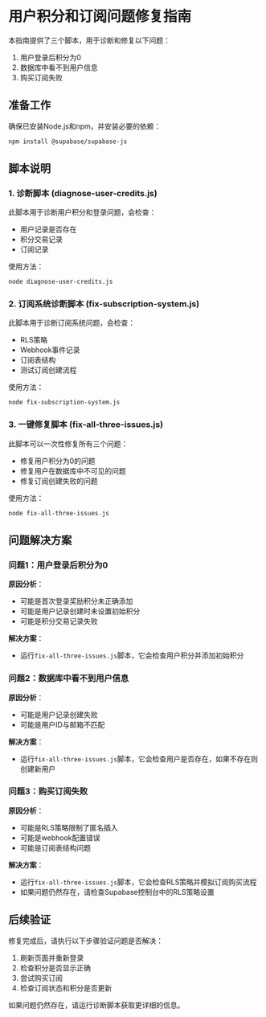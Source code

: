 # 用户积分和订阅问题修复指南

本指南提供了三个脚本，用于诊断和修复以下问题：

1. 用户登录后积分为0
2. 数据库中看不到用户信息
3. 购买订阅失败

## 准备工作

确保已安装Node.js和npm，并安装必要的依赖：

```bash
npm install @supabase/supabase-js
```

## 脚本说明

### 1. 诊断脚本 (diagnose-user-credits.js)

此脚本用于诊断用户积分和登录问题，会检查：
- 用户记录是否存在
- 积分交易记录
- 订阅记录

使用方法：

```bash
node diagnose-user-credits.js
```

### 2. 订阅系统诊断脚本 (fix-subscription-system.js)

此脚本用于诊断订阅系统问题，会检查：
- RLS策略
- Webhook事件记录
- 订阅表结构
- 测试订阅创建流程

使用方法：

```bash
node fix-subscription-system.js
```

### 3. 一键修复脚本 (fix-all-three-issues.js)

此脚本可以一次性修复所有三个问题：
- 修复用户积分为0的问题
- 修复用户在数据库中不可见的问题
- 修复订阅创建失败的问题

使用方法：

```bash
node fix-all-three-issues.js
```

## 问题解决方案

### 问题1：用户登录后积分为0

**原因分析**：
- 可能是首次登录奖励积分未正确添加
- 可能是用户记录创建时未设置初始积分
- 可能是积分交易记录失败

**解决方案**：
- 运行`fix-all-three-issues.js`脚本，它会检查用户积分并添加初始积分

### 问题2：数据库中看不到用户信息

**原因分析**：
- 可能是用户记录创建失败
- 可能是用户ID与邮箱不匹配

**解决方案**：
- 运行`fix-all-three-issues.js`脚本，它会检查用户是否存在，如果不存在则创建新用户

### 问题3：购买订阅失败

**原因分析**：
- 可能是RLS策略限制了匿名插入
- 可能是webhook配置错误
- 可能是订阅表结构问题

**解决方案**：
- 运行`fix-all-three-issues.js`脚本，它会检查RLS策略并模拟订阅购买流程
- 如果问题仍然存在，请检查Supabase控制台中的RLS策略设置

## 后续验证

修复完成后，请执行以下步骤验证问题是否解决：

1. 刷新页面并重新登录
2. 检查积分是否显示正确
3. 尝试购买订阅
4. 检查订阅状态和积分是否更新

如果问题仍然存在，请运行诊断脚本获取更详细的信息。
